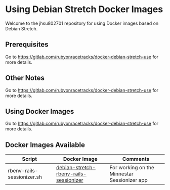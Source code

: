 # Using Debian Stretch Docker Images

Welcome to the jhsu802701 repository for using Docker images based on Debian Stretch.

## Prerequisites
Go to https://gitlab.com/rubyonracetracks/docker-debian-stretch-use for more details.

## Other Notes
Go to https://gitlab.com/rubyonracetracks/docker-debian-stretch-use for more details.

## Using Docker Images
Go to https://gitlab.com/rubyonracetracks/docker-debian-stretch-use for more details.

## Docker Images Available
| Script | Docker Image | Comments |
|--------|--------------|----------|
| rbenv-rails-sessionizer.sh | [debian-stretch-rbenv-rails-sessionizer](https://github.com/jhsu802701/docker-debian-stretch-rbenv-rails-sessionizer) | For working on the Minnestar Sessionizer app |
